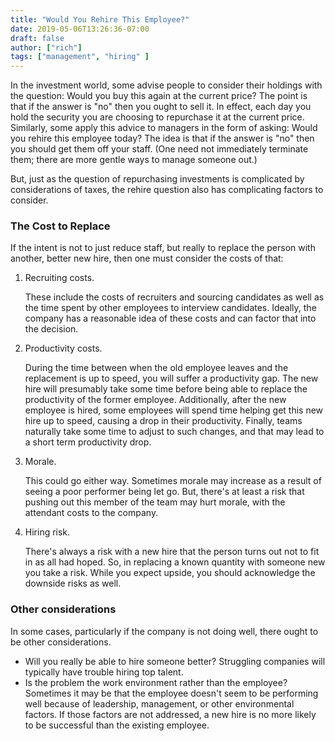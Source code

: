```yaml
---
title: "Would You Rehire This Employee?"
date: 2019-05-06T13:26:36-07:00
draft: false
author: ["rich"]
tags: ["management", "hiring" ]
---
```


In the investment world, some advise people to consider their holdings with the question:  Would you buy this again at the current price?  The point is that if the answer is "no" then you ought to sell it.  In effect, each day you hold the security you are choosing to repurchase it at the current price.  Similarly, some apply this advice to managers in the form of asking:  Would you rehire this employee today?  The idea is that if the answer is "no" then you should get them off your staff.  (One need not immediately terminate them;  there are more gentle ways to manage someone out.)

But, just as the question of repurchasing investments is complicated by considerations of taxes, the rehire question also has complicating factors to consider.

### The Cost to Replace

If the intent is not to just reduce staff, but really to replace the person with another, better new hire, then one must consider the costs of that:

1. Recruiting costs.

    These include the costs of recruiters and sourcing candidates as well as the time spent by other employees to interview candidates.  Ideally, the company has a reasonable idea of these costs and can factor that into the decision.

2. Productivity costs.

    During the time between when the old employee leaves and the replacement is up to speed, you will suffer a productivity gap.  The new hire will presumably take some time before being able to replace the productivity of the former employee.  Additionally, after the new employee is hired, some employees will spend time helping get this new hire up to speed, causing a drop in their productivity.  Finally, teams naturally take some time to adjust to such changes, and that may lead to a short term productivity drop.

3. Morale.

    This could go either way.  Sometimes morale may increase as a result of seeing a poor performer being let go.  But, there's at least a risk that pushing out this member of the team may hurt morale, with the attendant costs to the company.

4.  Hiring risk.

    There's always a risk with a new hire that the person turns out not to fit in as all had hoped.  So, in replacing a known quantity with someone new you take a risk.  While you expect upside, you should acknowledge the downside risks as well.


### Other considerations
In some cases, particularly if the company is not doing well, there ought to be other considerations.  

- Will you really be able to hire someone better?  Struggling companies will typically have trouble hiring top talent.
- Is the problem the work environment rather than the employee?  Sometimes it may be that the employee doesn't seem to be performing well because of leadership, management, or other environmental factors.  If those factors are not addressed, a new hire is no more likely to be successful than the existing employee.

